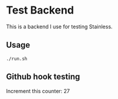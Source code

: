 # Test Backend

This is a backend I use for testing Stainless.

## Usage

```
./run.sh
```

## Github hook testing

Increment this counter: 27
